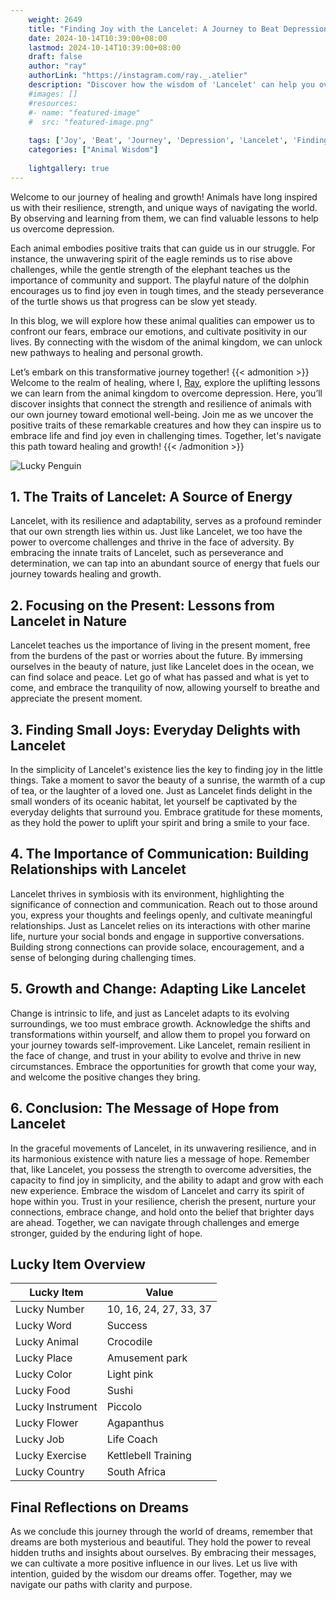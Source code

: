 ```yaml
---
    weight: 2649
    title: "Finding Joy with the Lancelet: A Journey to Beat Depression"  # Assuming 'title' column exists
    date: 2024-10-14T10:39:00+08:00
    lastmod: 2024-10-14T10:39:00+08:00
    draft: false
    author: "ray"
    authorLink: "https://instagram.com/ray._.atelier"
    description: "Discover how the wisdom of 'Lancelet' can help you overcome depression and find joy in your life journey."
    #images: []
    #resources:
    #- name: "featured-image"
    #  src: "featured-image.png"
    
    tags: ['Joy', 'Beat', 'Journey', 'Depression', 'Lancelet', 'Finding']
    categories: ["Animal Wisdom"]
    
    lightgallery: true
---
```

    
Welcome to our journey of healing and growth! Animals have long inspired us with their resilience, strength, and unique ways of navigating the world. By observing and learning from them, we can find valuable lessons to help us overcome depression.

Each animal embodies positive traits that can guide us in our struggle. For instance, the unwavering spirit of the eagle reminds us to rise above challenges, while the gentle strength of the elephant teaches us the importance of community and support. The playful nature of the dolphin encourages us to find joy even in tough times, and the steady perseverance of the turtle shows us that progress can be slow yet steady.

In this blog, we will explore how these animal qualities can empower us to confront our fears, embrace our emotions, and cultivate positivity in our lives. By connecting with the wisdom of the animal kingdom, we can unlock new pathways to healing and personal growth.

Let’s embark on this transformative journey together!
{{< admonition >}}
Welcome to the realm of healing, where I, [Ray](https://instagram.com/ray._.atelier), explore the uplifting lessons we can learn from the animal kingdom to overcome depression. Here, you’ll discover insights that connect the strength and resilience of animals with our own journey toward emotional well-being. Join me as we uncover the positive traits of these remarkable creatures and how they can inspire us to embrace life and find joy even in challenging times. Together, let's navigate this path toward healing and growth!
{{< /admonition >}}

![Lucky Penguin](https://cdn.pixabay.com/photo/2024/09/07/02/34/penguins-9028827_1280.jpg "Lucky Penguin")

## 1. The Traits of Lancelet: A Source of Energy
Lancelet, with its resilience and adaptability, serves as a profound reminder that our own strength lies within us. Just like Lancelet, we too have the power to overcome challenges and thrive in the face of adversity. By embracing the innate traits of Lancelet, such as perseverance and determination, we can tap into an abundant source of energy that fuels our journey towards healing and growth.

## 2. Focusing on the Present: Lessons from Lancelet in Nature
Lancelet teaches us the importance of living in the present moment, free from the burdens of the past or worries about the future. By immersing ourselves in the beauty of nature, just like Lancelet does in the ocean, we can find solace and peace. Let go of what has passed and what is yet to come, and embrace the tranquility of now, allowing yourself to breathe and appreciate the present moment.

## 3. Finding Small Joys: Everyday Delights with Lancelet
In the simplicity of Lancelet's existence lies the key to finding joy in the little things. Take a moment to savor the beauty of a sunrise, the warmth of a cup of tea, or the laughter of a loved one. Just as Lancelet finds delight in the small wonders of its oceanic habitat, let yourself be captivated by the everyday delights that surround you. Embrace gratitude for these moments, as they hold the power to uplift your spirit and bring a smile to your face.

## 4. The Importance of Communication: Building Relationships with Lancelet
Lancelet thrives in symbiosis with its environment, highlighting the significance of connection and communication. Reach out to those around you, express your thoughts and feelings openly, and cultivate meaningful relationships. Just as Lancelet relies on its interactions with other marine life, nurture your social bonds and engage in supportive conversations. Building strong connections can provide solace, encouragement, and a sense of belonging during challenging times.

## 5. Growth and Change: Adapting Like Lancelet
Change is intrinsic to life, and just as Lancelet adapts to its evolving surroundings, we too must embrace growth. Acknowledge the shifts and transformations within yourself, and allow them to propel you forward on your journey towards self-improvement. Like Lancelet, remain resilient in the face of change, and trust in your ability to evolve and thrive in new circumstances. Embrace the opportunities for growth that come your way, and welcome the positive changes they bring.

## 6. Conclusion: The Message of Hope from Lancelet
In the graceful movements of Lancelet, in its unwavering resilience, and in its harmonious existence with nature lies a message of hope. Remember that, like Lancelet, you possess the strength to overcome adversities, the capacity to find joy in simplicity, and the ability to adapt and grow with each new experience. Embrace the wisdom of Lancelet and carry its spirit of hope within you. Trust in your resilience, cherish the present, nurture your connections, embrace change, and hold onto the belief that brighter days are ahead. Together, we can navigate through challenges and emerge stronger, guided by the enduring light of hope.


## Lucky Item Overview
| Lucky Item          | Value              |
|---------------|--------------------|
| Lucky Number        | 10, 16, 24, 27, 33, 37  |
| Lucky Word          | Success |
| Lucky Animal        | Crocodile |
| Lucky Place         | Amusement park     |
| Lucky Color         | Light pink     |
| Lucky Food          | Sushi      |
| Lucky Instrument    | Piccolo |
| Lucky Flower        | Agapanthus    |
| Lucky Job           | Life Coach       |
| Lucky Exercise      | Kettlebell Training  |
| Lucky Country       | South Africa    |


##  Final Reflections on Dreams

As we conclude this journey through the world of dreams, remember that dreams are both mysterious and beautiful. They hold the power to reveal hidden truths and insights about ourselves. By embracing their messages, we can cultivate a more positive influence in our lives. Let us live with intention, guided by the wisdom our dreams offer. Together, may we navigate our paths with clarity and purpose.
